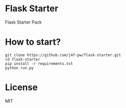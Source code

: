 # Flask Starter
Flask Starter Pack

# How to start?

```
git clone https://github.com/j4f-pw/flask-starter.git
cd flask-starter
pip install -r requirements.txt
python run.py
```

# License
MIT
